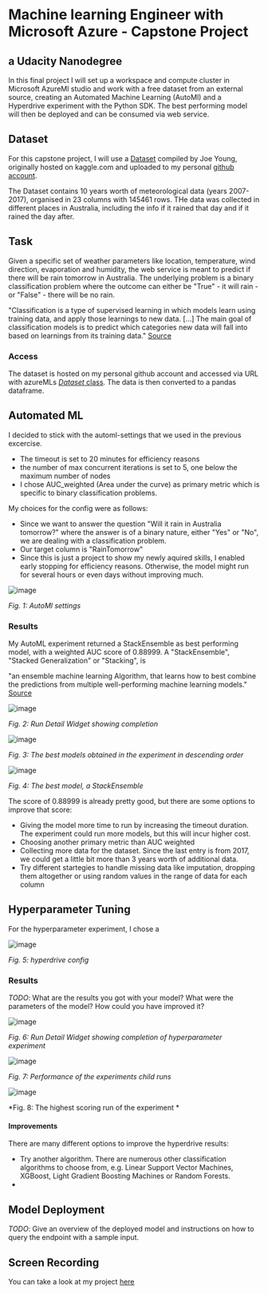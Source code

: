 # Machine learning Engineer with Microsoft Azure - Capstone Project
## a Udacity Nanodegree

In this final project I will set up a workspace and compute cluster in Microsoft AzureMl studio and work with a free dataset from an external source, creating an  Automated Machine Learning (AutoMl) and a Hyperdrive experiment with the Python SDK. The best performing model will then be deployed and can be consumed via web service.

## Dataset

For this capstone project, I will use a [Dataset](https://www.kaggle.com/jsphyg/weather-dataset-rattle-package?select=weatherAUS.csv) compiled by Joe Young, originally hosted on kaggle.com and uploaded to my personal [github account](https://github.com/Aschteroth/udacity_capstone_project).

The Dataset contains 10 years worth of meteorological data (years 2007-2017), organised in 23 columns with 145461 rows. THe data was collected in different places in Australia, including the info if it rained that day and if it rained the day after.

## Task

Given a specific set of weather parameters like location, temperature, wind direction, evaporation and humidity, the web service is meant to predict if there will be rain tomorrow in Australia. The underlying problem is a binary classification problem where the outcome can either be "True" - it will rain -  or "False" - there will be no rain.

"Classification is a type of supervised learning in which models learn using training data, and apply those learnings to new data. [...] The main goal of classification models is to predict which categories new data will fall into based on learnings from its training data."
[Source](https://docs.microsoft.com/en-us/azure/machine-learning/concept-automated-ml)

### Access
The dataset is hosted on my personal github account and accessed via URL with azureMLs [*Dataset* class](https://docs.microsoft.com/en-us/python/api/azureml-core/azureml.core.dataset.dataset?view=azure-ml-py). 
The data is then converted to a pandas dataframe.

## Automated ML

I decided to stick with the automl-settings that we used in the previous excercise.

- The timeout is set to 20 minutes for efficiency reasons
- the number of max concurrent iterations is set to 5, one below the maximum number of nodes
- I chose AUC_weighted (Area under the curve) as primary metric which is specific to binary classification problems. 

My choices for the config were as follows:

- Since we want to answer the question "Will it rain in Australia tomorrow?" where the answer is of a binary nature, either "Yes" or "No", we are dealing with a classification problem.
- Our target column is "RainTomorrow"
- Since this is just a project to show my newly aquired skills, I enabled early stopping for efficiency reasons. Otherwise, the model might run for several hours or even days without improving much.

![image](https://user-images.githubusercontent.com/61315167/118227684-3fde8900-b489-11eb-833e-dd684afbc213.png)

*Fig. 1: AutoMl settings*

### Results

My AutoML experiment returned a StackEnsemble as best performing model, with a weighted AUC score of 0.88999. 
A "StackEnsemble", "Stacked Generalization" or "Stacking", is 
  
  "an ensemble machine learning Algorithm, that learns how to best combine the predictions from multiple well-performing machine learning models." [Source](https://machinelearningmastery.com/stacking-ensemble-machine-learning-with-python/)



![image](https://user-images.githubusercontent.com/61315167/118228220-183bf080-b48a-11eb-8525-ce8c65af1b3b.png)

*Fig. 2: Run Detail Widget showing completion*

![image](https://user-images.githubusercontent.com/61315167/118228280-31dd3800-b48a-11eb-93a4-a37f2fa7ccf6.png)

*Fig. 3: The best models obtained in the experiment in descending order*

![image](https://user-images.githubusercontent.com/61315167/118228334-4cafac80-b48a-11eb-98d6-0b17cbcf992a.png)

*Fig. 4: The best model, a StackEnsemble*


The score of 0.88999 is already pretty good, but there are some options to improve that score: 
- Giving the model more time to run by increasing the timeout duration. The experiment could run more models, but this will incur higher cost. 
- Choosing another primary metric than AUC weighted
- Collecting more data for the dataset. Since the last entry is from 2017, we could get a little bit more than 3 years worth of additional data. 
- Try different startegies to handle missing data like imputation, dropping them altogether or using random values in the range of data for each column


## Hyperparameter Tuning

For the hyperparameter experiment, I chose a 

![image](https://user-images.githubusercontent.com/61315167/118266783-5e5d7800-b4bb-11eb-9cd3-2d40cc892ce7.png)

*Fig. 5: hyperdrive config*


### Results
*TODO*: What are the results you got with your model? What were the parameters of the model? How could you have improved it?


![image](https://user-images.githubusercontent.com/61315167/118231393-5be52900-b48f-11eb-9bf0-6a73ec6432d6.png)

*Fig. 6: Run Detail Widget showing completion of hyperparameter experiment*

![image](https://user-images.githubusercontent.com/61315167/118231494-86cf7d00-b48f-11eb-9b22-a854b19f397e.png)


*Fig. 7: Performance of the experiments child runs*

![image](https://user-images.githubusercontent.com/61315167/118231427-6b647200-b48f-11eb-9144-fd09dd538037.png)

*Fig. 8: The highest scoring run of the experiment *

#### Improvements
There are many different options to improve the hyperdrive results:

- Try another algorithm. There are numerous other classification algorithms to choose from, e.g. Linear Support Vector Machines, XGBoost, Light Gradient Boosting Machines or Random Forests.
- 

## Model Deployment
*TODO*: Give an overview of the deployed model and instructions on how to query the endpoint with a sample input.

## Screen Recording
You can take a look at my project [here](https://www.youtube.com/watch?v=34cjqPEEy1M)
